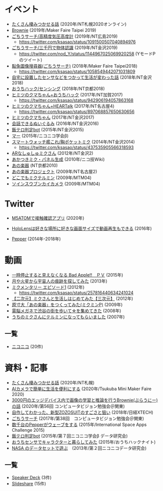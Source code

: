 # イベント
- [たくさん棲みつかせる話](https://wiki.nicotech.jp/nico_tech/index.php?NT%E6%9C%AD%E5%B9%8C2020) (2020年/NT札幌2020オンライン)
- [Brownie](https://twitter.com/ksasao/status/1187885268436520960) (2019年/Maker Faire Taipei 2019)
- [ごちうサーチ/高精度気圧高度計](https://wiki.nicotech.jp/nico_tech/index.php?plugin=related&page=NT%E5%BA%83%E5%B3%B62019) (2019年/NT広島2019)
    - https://twitter.com/ksasao/status/1091500507040894976
- [ごちうサーチ/三千円で物体認識](https://wiki.nicotech.jp/nico_tech/index.php?plugin=related&page=NT%E9%87%91%E6%B2%A22018) (2019年/NT金沢2019)
    - https://twitter.com/nod_Y/status/1144967025069920258 (YモードPのツイート)
- [點兔圖像搜尋器(ごちうサーチ)](https://wiki.nicotech.jp/nico_tech/index.php?plugin=related&page=NTtaipei2018) (2018年/Maker Faire Taipei2018)
    - https://twitter.com/ksasao/status/1058549442071031809
- [自宅に設置したセンサなどをつかって生活が変わった話](https://wiki.nicotech.jp/nico_tech/index.php?plugin=related&page=NT%E9%87%91%E6%B2%A22018) (2018年/NT金沢2018)
- [おうちハック/センシング](https://twitter.com/iyokan_nico/status/977797865824165889) (2018年/NT京都2018)
- [ヒミツのクマちゃん+おうちハック](https://wiki.nicotech.jp/nico_tech/index.php?plugin=related&page=NT%E5%8A%A0%E8%B3%802017) (2017年/NT加賀2017)
    - https://twitter.com/ksasao/status/942906194057863168
- [ヒミツのクマちゃん+HEARTalk](https://wiki.nicotech.jp/nico_tech/index.php?plugin=related&page=NT%E5%90%8D%E5%8F%A4%E5%B1%8B%EF%BC%94) (2017年/NT名古屋4)
    - https://twitter.com/ksasao/status/897068857650630656
- [ヒミツのクマちゃん](https://wiki.nicotech.jp/nico_tech/index.php?plugin=related&page=NT%E9%87%91%E6%B2%A22017) (2017年/NT金沢2017)
- [会話できるぬいぐるみ](https://wiki.nicotech.jp/nico_tech/index.php?plugin=related&page=NT%E9%87%91%E6%B2%A22016) (2016年/NT金沢2016)
- [飯テロ判定bot](https://wiki.nicotech.jp/nico_tech/index.php?plugin=related&page=NT%E9%87%91%E6%B2%A22015) (2015年/NT金沢2015)
- [マー](https://twitter.com/niconicogakkai/status/678150680956178432) (2015年/ニコニコ学会β)
- [スマートウォッチ艦これ/胸ポケットミク](https://twitter.com/ksasao/status/456427048144089090) (2014年/NT金沢2014)
    - https://twitter.com/ksasao/status/437535905566318593
- [ARなしゅしゅミクさん](https://wiki.nicotech.jp/nico_tech/index.php?plugin=related&page=NT%E9%87%91%E6%B2%A22) (2012年/NT金沢2)
- [あかつきミク・パネル生成](https://wiki.nicotech.jp/nico_tech/index.php?plugin=related&page=JAXA%E3%81%95%E3%82%93%E3%81%B8%EF%BC%8C%E3%80%8C%E3%81%82%E3%81%8B%E3%81%A4%E3%81%8D%EF%BC%86%E3%83%9F%E3%82%AF%E3%81%95%E3%82%93%E3%80%8D%E3%81%AE%E6%96%B0%E3%81%9F%E3%81%AA%E6%97%85%E8%B7%AF%E3%82%92%E5%BF%9C%E6%8F%B4%E3%81%97%E3%81%BE%E3%81%99%EF%BC%81) (2010年/ニコ技Wiki)
- [あの楽器](https://wiki.nicotech.jp/nico_tech/index.php?plugin=related&page=NT%E4%BA%AC%E9%83%BD201003) (NT京都2010)
- [あの楽器プロジェクト](https://wiki.nicotech.jp/nico_tech/index.php?plugin=related&page=NT%E5%90%8D%E5%8F%A4%E5%B1%8B2) (2009年/NT名古屋2)
- [どこでもミクテルミン](https://wiki.nicotech.jp/nico_tech/index.php?plugin=related&page=MTM03) (2009年/MTM04)
- [ソインスウブンカイカメラ](https://ksasao.hatenadiary.org/entry/20091027/1256571935) (2009年/MTM04)

# Twitter
- [M5ATOMで接触確認アプリ](https://twitter.com/ksasao/status/1274385507565178885) (2020年)

- [HoloLensは好きな場所に好きな画面サイズで動画再生もできる](https://twitter.com/ksasao/status/736198678717730817) (2016年)

- [Pepper](https://twitter.com/search?q=from%3Aksasao%20pepper&src=typed_query&f=live) (2014年-2018年)

# 動画
- [一時停止すると見えなくなる Bad Apple!!　ＰＶ](https://www.nicovideo.jp/watch/sm25420308) (2015年)
- [月や火星から宇宙人の痕跡を探してみた](https://www.nicovideo.jp/watch/sm22266778) (2013年)
- [ミクメンタリー エピソード1](https://www.youtube.com/watch?v=ohbbL8XhvY4) (2012年)
   - https://twitter.com/ksasao/status/257816440634241024
- [【二次元】ミクさんと生活しはじめてみた【三次元】](https://www.nicovideo.jp/watch/sm17432624) (2012年)
- [原寸大「あの楽器」をつくってみた(ミクミンP)](https://www.nicovideo.jp/watch/sm6526423) (2009年)
- [電脳メガネで渋谷の街を歩いて☆を集めてきた](https://www.nicovideo.jp/watch/sm4473500) (2008年)
- [うちのミクさんにテルミンになってもらいました](https://www.nicovideo.jp/watch/sm1572456) (2007年)

## 一覧
- [ニコニコ](https://www.nicovideo.jp/my/mylist/4088369) (20件)

# 資料・記事
- [たくさん棲みつかせる話](https://speakerdeck.com/ksasao/takusanqi-mitukaseruhua-number-ntzha-huang) (2020年/NT札幌)
- [AIカメラで簡単に生活を便利にする](https://speakerdeck.com/ksasao/aikameradejian-dan-nisheng-huo-wobian-li-nisuru-number-tmmf2020) (2020年/Tsukuba Mini Maker Faire 2020)
- [3000円のエッジデバイス内で画像の学習と推論を行うBrownie(ぶらうにー)の話](https://www.slideshare.net/ksasao/3000brownie) (2020年/第56回 コンピュータビジョン勉強会＠関東)
- [自作してわかった、新型ZOZOSUITのすごさと狙い](https://xtech.nikkei.com/atcl/nxt/column/18/00001/00485/) (2018年/日経XTECH)
- [ごちうサーチ](https://www.slideshare.net/ksasao/ss-72025009) (2017年/第38回　コンピュータビジョン勉強会＠関東)
- [数千台のPepperがウェーブをする](https://www.slideshare.net/ksasao/pepper-46899487) (2015年/International Space Apps Challenge 2015)
- [飯テロ判定bot](https://www.slideshare.net/ksasao/bot-nomeshitero) (2015年/第７回ニコニコ学会β データ研究会)
- [おうちセンサでキャラクターと暮らしてみた](https://www.slideshare.net/ksasao/ss-53491169) (2015年/おうちハックナイト)
- [NASA のデータセットで遊ぶ](https://www.slideshare.net/ksasao/niconico-24679968)　(2013年/第２回ニコニコデータ研究会)

## 一覧
- [Speaker Deck](https://speakerdeck.com/ksasao) (3件)
- [Slideshare](https://www.slideshare.net/ksasao/presentations) (15件)
